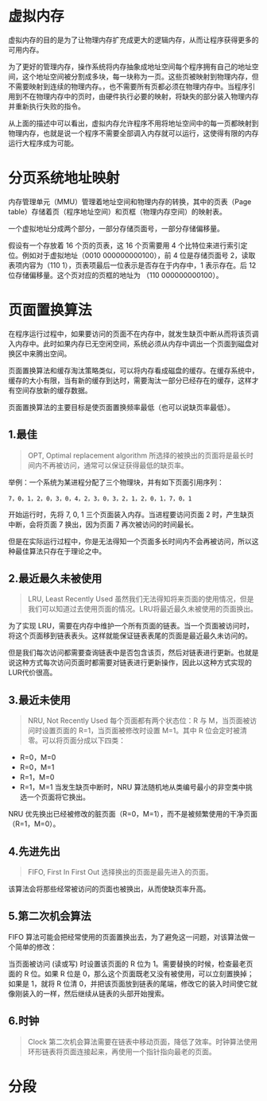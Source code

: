 # 虚拟内存
虚拟内存的目的是为了让物理内存扩充成更大的逻辑内存，从而让程序获得更多的可用内存。

为了更好的管理内存，操作系统将内存抽象成地址空间每个程序拥有自己的地址空间，这个地址空间被分割成多块，每一块称为一页。这些页被映射到物理内存，但不需要映射到连续的物理内存。，也不需要所有页都必须在物理内存中。当程序引用到不在物理内存中的页时，由硬件执行必要的映射，将缺失的部分装入物理内存并重新执行失败的指令。

从上面的描述中可以看出，虚拟内存允许程序不用将地址空间中的每一页都映射到物理内存，也就是说一个程序不需要全部调入内存就可以运行，这使得有限的内存运行大程序成为可能。

# 分页系统地址映射
内存管理单元（MMU）管理着地址空间和物理内存的转换，其中的页表（Page table）存储着页（程序地址空间）和页框（物理内存空间）的映射表。

一个虚拟地址分成两个部分，一部分存储页面号，一部分存储偏移量。

假设有一个存放着 16 个页的页表，这 16 个页需要用 4 个比特位来进行索引定位。例如对于虚拟地址（0010 000000000100），前 4 位是存储页面号 2，读取表项内容为（110 1），页表项最后一位表示是否存在于内存中，1 表示存在。后 12 位存储偏移量。这个页对应的页框的地址为 （110 000000000100）。

# 页面置换算法
在程序运行过程中，如果要访问的页面不在内存中，就发生缺页中断从而将该页调入内存中。此时如果内存已无空闲空间，系统必须从内存中调出一个页面到磁盘对换区中来腾出空间。

页面置换算法和缓存淘汰策略类似，可以将内存看成磁盘的缓存。在缓存系统中，缓存的大小有限，当有新的缓存到达时，需要淘汰一部分已经存在的缓存，这样才有空间存放新的缓存数据。

页面置换算法的主要目标是使页面置换频率最低（也可以说缺页率最低）。
## 1.最佳
> OPT, Optimal replacement algorithm
所选择的被换出的页面将是最长时间内不再被访问，通常可以保证获得最低的缺页率。

举例：一个系统为某进程分配了三个物理块，并有如下页面引用序列：
```
7，0，1，2，0，3，0，4，2，3，0，3，2，1，2，0，1，7，0，1
```
开始运行时，先将 7, 0, 1 三个页面装入内存。当进程要访问页面 2 时，产生缺页中断，会将页面 7 换出，因为页面 7 再次被访问的时间最长。

但是在实际运行过程中，你是无法得知一个页面多长时间内不会再被访问，所以这种最佳算法只存在于理论之中。

## 2.最近最久未被使用
> LRU, Least Recently Used
虽然我们无法得知将来页面的使用情况，但是我们可以知道过去使用页面的情况。LRU将最近最久未被使用的页面换出。

为了实现 LRU，需要在内存中维护一个所有页面的链表。当一个页面被访问时，将这个页面移到链表表头。这样就能保证链表表尾的页面是最近最久未访问的。

但是我们每次访问都需要查询链表中是否包含该页，然后对链表进行更新。也就是说这种方式每次访问页面时都需要对链表进行更新操作，因此以这种方式实现的LUR代价很高。
## 3.最近未使用
> NRU, Not Recently Used
每个页面都有两个状态位：R 与 M，当页面被访问时设置页面的 R=1，当页面被修改时设置 M=1。其中 R 位会定时被清零。可以将页面分成以下四类：

- R=0，M=0
- R=0，M=1
- R=1，M=0
- R=1，M=1
当发生缺页中断时，NRU 算法随机地从类编号最小的非空类中挑选一个页面将它换出。

NRU 优先换出已经被修改的脏页面（R=0，M=1），而不是被频繁使用的干净页面（R=1，M=0）。
## 4.先进先出
> FIFO, First In First Out
选择换出的页面是最先进入的页面。

该算法会将那些经常被访问的页面也被换出，从而使缺页率升高。
## 5.第二次机会算法
FIFO 算法可能会把经常使用的页面置换出去，为了避免这一问题，对该算法做一个简单的修改：

当页面被访问 (读或写) 时设置该页面的 R 位为 1。需要替换的时候，检查最老页面的 R 位。如果 R 位是 0，那么这个页面既老又没有被使用，可以立刻置换掉；如果是 1，就将 R 位清 0，并把该页面放到链表的尾端，修改它的装入时间使它就像刚装入的一样，然后继续从链表的头部开始搜索。
## 6.时钟
> Clock
第二次机会算法需要在链表中移动页面，降低了效率。时钟算法使用环形链表将页面连接起来，再使用一个指针指向最老的页面。
# 分段
